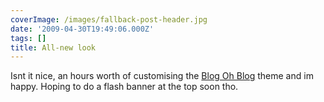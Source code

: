 ```yaml
---
coverImage: /images/fallback-post-header.jpg
date: '2009-04-30T19:49:06.000Z'
tags: []
title: All-new look
---
```


Isnt it nice, an hours worth of customising the [Blog Oh Blog](https://www.blogohblog.com/) theme and im happy. Hoping to do a flash banner at the top soon tho.
